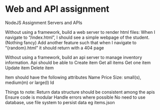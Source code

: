 # Web and API assignment

NodeJS Assignment
Servers and APIs


Without using a framework, build a web server to render html files:
When I navigate to “/index.html”, I should see a simple webpage of the student. (Nothing fancy)
Add another feature such that when I navigate to “{random}.html” it should return with a 404 page


Without using a framework, build an api server to manage inventory information. Api should be able to
Create item
Get all items
Get one item
Update item
Delete item

Item should have the following attributes
Name
Price
Size: small(s), medium(m) or large(l)
Id


Things to note:
Return data structure should be consistent among the apis
Ensure code is modular
Handle errors where possible
No need to use database, use file system to persist data eg items.json
